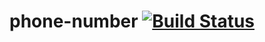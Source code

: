 # phone-number [![Build Status](https://travis-ci.org/Ahimta/phone-number.svg?branch=master)](https://travis-ci.org/Ahimta/phone-number)
